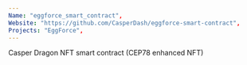 ```yaml
---
Name: "eggforce_smart_contract",
Website: "https://github.com/CasperDash/eggforce-smart-contract",
Projects: "EggForce",
---
```

<!--lang:en--> 
Casper Dragon NFT smart contract (CEP78 enhanced NFT)
<!--lang:es--] 
test
<!--lang:de--] 
test
<!--lang:fr--] 
test
<!--lang:pl--] 
test
<!--lang:uk--] 
test
[!--lang:*-->  

